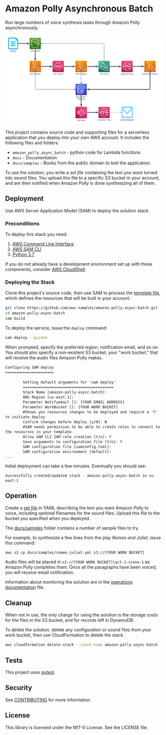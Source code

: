 # Amazon Polly Asynchronous Batch

Run large numbers of voice synthesis tasks through Amazon Polly asynchronously.

![Architecture](docs/amazon-polly-async-batch-architecture.png)

This project contains source code and supporting files for a serverless application that you
deploy into your own AWS account. It includes the following files and folders:

 * `amazon_polly_async_batch` - python code for Lambda functions
 * `docs` - Documentation 
 * `docs/samples` - Books from the public domain to test the application

To use the solution, you write a _set file_ containing the text you want
turned into sound files. You upload this file to a specific S3 bucket
in your account, and are then notified when Amazon Polly is done synthesizing all of
them.

## Deployment

Use AWS Server Application Model (SAM) to deploy the solution stack.

### Preconditions

To deploy this stack you need:

 1. [AWS Command Line Interface](https://docs.aws.amazon.com/cli/latest/userguide/install-cliv2.html)
 2. [AWS SAM CLI](https://docs.aws.amazon.com/serverless-application-model/latest/developerguide/serverless-sam-cli-install-linux.html)
 3. [Python 3.7](https://www.python.org/downloads/)

If you do not already have a development environment set up with these
components, consider [AWS CloudShell](https://aws.amazon.com/cloudshell/).

### Deploying the Stack

Clone this project's source code, then use SAM to process the [template file](./template.yaml),
which defines the resources that will be built in your account:

```bash
git clone https://github.com/aws-samples/amazon-polly-async-batch.git
cd amazon-polly-async-batch
sam build
```

To deploy the service, issue the `deploy` command:

```bash
sam deploy --guided
```

When prompted, specify the preferred region, notification email, and so on. You should also specify a non-existent
S3 bucket, your "work bucket," that will receive the audio files Amazon Polly makes.

```
Configuring SAM deploy
======================

        Setting default arguments for 'sam deploy'
        =========================================
        Stack Name [amazon-polly-async-batch]: 
        AWS Region [us-east-1]:
        Parameter Notifyemail []: [YOUR EMAIL ADDRESS]
        Parameter WorkBucket []: [YOUR WORK BUCKET]
        #Shows you resources changes to be deployed and require a 'Y' to initiate deploy
        Confirm changes before deploy [y/N]: N
        #SAM needs permission to be able to create roles to connect to the resources in your template
        Allow SAM CLI IAM role creation [Y/n]: Y
        Save arguments to configuration file [Y/n]: Y
        SAM configuration file [samconfig.toml]: 
        SAM configuration environment [default]: 
...
```

Initial deployment can take a few minutes. Eventually you should see:

```
Successfully created/updated stack - amazon-polly-async-batch in us-east-1
```

## Operation

Create a [set file](docs/set-file.md) in YAML describing the text you want Amazon Polly to voice, including optional
filenames for the sound files. Upload this file to the bucket you specified when you deployed.

The [docs/samples](docs/samples) folder contains a number of sample files to try.

For example, to synthesize a few lines from the play _Romeo and Juliet_, issue this command:

```bash
aws s3 cp docs/samples/romeo-juliet.yml s3://[YOUR WORK BUCKET]
```

Audio files will be placed in `s3://[YOUR WORK BUCKET]\act-1-scene-1` as Amazon Polly completes them. Once all the
paragraphs have been voiced, you will receive email notification.

Information about monitoring the solution are in the [operations documentation](docs/operations.md) file.

## Cleanup

When not in use, the only charge for using the solution is the storage costs for the 
files in the S3 bucket, and for records left in DynamoDB.

To delete the solution, delete any configuration or sound files from your work bucket, then use 
CloudFormation to delete the stack. 

```bash
aws cloudformation delete-stack --stack-name amazon-polly-async-batch
```

## Tests

This project uses [pytest](https://docs.pytest.org).

## Security

See [CONTRIBUTING](CONTRIBUTING.md#security-issue-notifications) for more information.

## License

This library is licensed under the MIT-0 License. See the LICENSE file.
